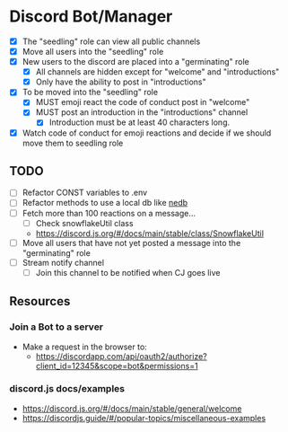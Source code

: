 # Discord Bot/Manager

* [x] The "seedling" role can view all public channels
* [x] Move all users into the "seedling" role
* [x] New users to the discord are placed into a "germinating" role
  * [x] All channels are hidden except for "welcome" and "introductions"
  * [x] Only have the ability to post in "introductions"
* [x] To be moved into the "seedling" role
  * [x] MUST emoji react the code of conduct post in "welcome"
  * [x] MUST post an introduction in the "introductions" channel
    * [x] Introduction must be at least 40 characters long.
* [x] Watch code of conduct for emoji reactions and decide if we should move them to seedling role

## TODO
* [ ] Refactor CONST variables to .env
* [ ] Refactor methods to use a local db like [nedb](https://github.com/louischatriot/nedb/)
* [ ] Fetch more than 100 reactions on a message...
  * [ ] Check snowflakeUtil class
  * https://discord.js.org/#/docs/main/stable/class/SnowflakeUtil
* [ ] Move all users that have not yet posted a message into the "germinating" role
* [ ] Stream notify channel
  * [ ] Join this channel to be notified when CJ goes live

## Resources

### Join a Bot to a server

* Make a request in the browser to:
  * https://discordapp.com/api/oauth2/authorize?client_id=12345&scope=bot&permissions=1

### discord.js docs/examples

* https://discord.js.org/#/docs/main/stable/general/welcome
* https://discordjs.guide/#/popular-topics/miscellaneous-examples